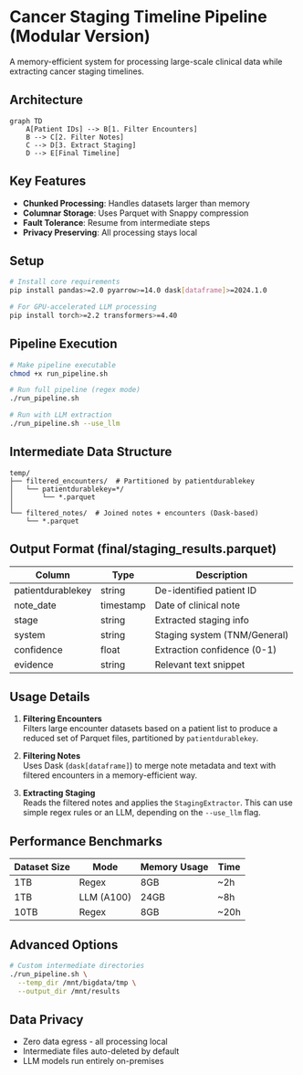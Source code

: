 # Cancer Staging Timeline Pipeline (Modular Version)

A memory-efficient system for processing large-scale clinical data while extracting cancer staging timelines.

## Architecture

```mermaid
graph TD
    A[Patient IDs] --> B[1. Filter Encounters]
    B --> C[2. Filter Notes]
    C --> D[3. Extract Staging]
    D --> E[Final Timeline]
```

## Key Features
- **Chunked Processing**: Handles datasets larger than memory
- **Columnar Storage**: Uses Parquet with Snappy compression
- **Fault Tolerance**: Resume from intermediate steps
- **Privacy Preserving**: All processing stays local

## Setup

```bash
# Install core requirements
pip install pandas>=2.0 pyarrow>=14.0 dask[dataframe]>=2024.1.0

# For GPU-accelerated LLM processing
pip install torch>=2.2 transformers>=4.40
```

## Pipeline Execution

```bash
# Make pipeline executable
chmod +x run_pipeline.sh

# Run full pipeline (regex mode)
./run_pipeline.sh

# Run with LLM extraction
./run_pipeline.sh --use_llm
```

## Intermediate Data Structure

```text
temp/
├── filtered_encounters/  # Partitioned by patientdurablekey
│   └── patientdurablekey=*/ 
│       └── *.parquet
│
└── filtered_notes/  # Joined notes + encounters (Dask-based)
    └── *.parquet
```

## Output Format (final/staging_results.parquet)

Column | Type | Description
---|---|---
patientdurablekey | string | De-identified patient ID
note_date | timestamp | Date of clinical note
stage | string | Extracted staging info
system | string | Staging system (TNM/General)
confidence | float | Extraction confidence (0-1)
evidence | string | Relevant text snippet

## Usage Details

1. **Filtering Encounters**  
   Filters large encounter datasets based on a patient list to produce a reduced set of Parquet files, partitioned by `patientdurablekey`.

2. **Filtering Notes**  
   Uses Dask (`dask[dataframe]`) to merge note metadata and text with filtered encounters in a memory-efficient way.

3. **Extracting Staging**  
   Reads the filtered notes and applies the `StagingExtractor`. This can use simple regex rules or an LLM, depending on the `--use_llm` flag.

## Performance Benchmarks

Dataset Size | Mode | Memory Usage | Time
---|---|---|---
1TB | Regex | 8GB | ~2h
1TB | LLM (A100) | 24GB | ~8h
10TB | Regex | 8GB | ~20h

## Advanced Options

```bash
# Custom intermediate directories
./run_pipeline.sh \
  --temp_dir /mnt/bigdata/tmp \
  --output_dir /mnt/results
```

## Data Privacy
- Zero data egress - all processing local
- Intermediate files auto-deleted by default
- LLM models run entirely on-premises